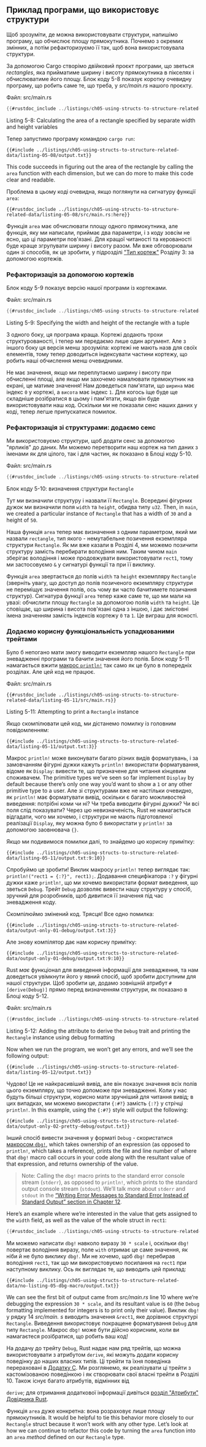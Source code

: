 ## Приклад програми, що використовує структури

Щоб зрозуміти, де можна використовувати структури, напишімо програму, що обчислює площу прямокутника. Почнемо з окремих змінних, а потім рефакторизуємо її так, щоб вона використовувала структури.

За допомогою Cargo створімо двійковий проєкт програми, що зветься *rectangles*, яка прийматиме ширину і висоту прямокутника в пікселях і обчислюватиме його площу. Блок коду 5-8 показує коротку очевидну програму, що робить саме те, що треба, у *src/main.rs* нашого проєкту.

<span class="filename">Файл: src/main.rs</span>

```rust
{{#rustdoc_include ../listings/ch05-using-structs-to-structure-related-data/listing-05-08/src/main.rs:all}}
```


<span class="caption">Listing 5-8: Calculating the area of a rectangle specified by separate width and height variables</span>

Тепер запустимо програму командою `cargo run`:

```console
{{#include ../listings/ch05-using-structs-to-structure-related-data/listing-05-08/output.txt}}
```

This code succeeds in figuring out the area of the rectangle by calling the `area` function with each dimension, but we can do more to make this code clear and readable.

Проблема в цьому коді очевидна, якщо поглянути на сигнатуру функції `area`:

```rust,ignore
{{#rustdoc_include ../listings/ch05-using-structs-to-structure-related-data/listing-05-08/src/main.rs:here}}
```

Функція `area` має обчислювати площу одного прямокутника, але функція, яку ми написали, приймає два параметри, і з коду зовсім не ясно, що ці параметри пов'язані. Для кращої читаності та керованості буде краще згрупувати ширину і висоту разом. Ми вже обговорювали один зі способів, як це зробити, у підрозділі ["Тип кортеж"][the-tuple-type]<!-- ignore --> Розділу 3: за допомогою кортежів.

### Рефакторизація за допомогою кортежів

Блок коду 5-9 показує версію нашої програми із кортежами.

<span class="filename">Файл: src/main.rs</span>

```rust
{{#rustdoc_include ../listings/ch05-using-structs-to-structure-related-data/listing-05-09/src/main.rs}}
```


<span class="caption">Listing 5-9: Specifying the width and height of the rectangle with a tuple</span>

З одного боку, ця програма краща. Кортежі додають трохи структурованості, і тепер ми передаємо лише один аргумент. Але з іншого боку ця версія менш зрозуміла: кортежі не мають назв для своїх елементів, тому тепер доводиться індексувати частини кортежу, що робить наші обчислення менш очевидними.

Не має значення, якщо ми переплутаємо ширину і висоту при обчисленні площі, але якщо ми захочемо намалювати прямокутник на екрані, це матиме значення! Нам доведеться пам'ятати, що `ширина` має індекс `0` у кортежі, а `висота` має індекс `1`. Для когось іще буде ще складніше розібратися в цьому і пам'ятати, якщо він буде використовувати наш код. Оскільки ми не показали сенс наших даних у коді, тепер легше припускатися помилок.

### Рефакторизація зі структурами: додаємо сенс

Ми використовуємо структури, щоб додати сенс за допомогою "ярликів" до даних. Ми можемо перетворити наш кортеж на тип даних з іменами як для цілого, так і для частин, як показано в Блоці коду 5-10.

<span class="filename">Файл: src/main.rs</span>

```rust
{{#rustdoc_include ../listings/ch05-using-structs-to-structure-related-data/listing-05-10/src/main.rs}}
```

<span class="caption">Блок коду 5-10: визначення структури `Rectangle`</span>

Тут ми визначили структуру і назвали її `Rectangle`. Всередині фігурних дужок ми визначили поля `width` та `height`, обидва типу `u32`. Then, in `main`, we created a particular instance of `Rectangle` that has a width of `30` and a height of `50`.

Наша функція `area` тепер має визначення з одним параметром, який ми назвали `rectangle`, тип якого - немутабельне позичення екземпляра структури `Rectangle`. Як ми вже казали в Розділі 4, ми можемо позичити структуру замість перебирати володіння ним. Таким чином `main` зберігає володіння і може продовжувати використовувати `rect1`, тому ми застосовуємо `&` у сигнатурі функції та при її виклику.

Функція `area` звертається до полів `width` та `height` екземпляру `Rectangle` (зверніть увагу, що доступ до полів позиченого екземпляру структури не переміщує значення полів, ось чому ви часто бачитимете позичання структур). Сигнатура функції `area` тепер каже саме те, що ми мали на увазі: обчислити площу `Rectangle` за допомогою полів `width` та `height`. Це сповіщає, що ширина і висота пов'язані одна з іншою, і дає змістовні імена значенням замість індексів кортежу `0` та `1`. Це виграш для ясності.

### Додаємо корисну функціональність успадкованими трейтами

Було б непогано мати змогу виводити екземпляр нашого `Rectangle` при зневадженні програми та бачити значення його полів. Блок коду 5-11 намагається вжити [макрос `println!`][println]<!-- ignore --> так само як це було в попередніх розділах. Але цей код не працює.

<span class="filename">Файл: src/main.rs</span>

```rust,ignore,does_not_compile
{{#rustdoc_include ../listings/ch05-using-structs-to-structure-related-data/listing-05-11/src/main.rs}}
```


<span class="caption">Listing 5-11: Attempting to print a `Rectangle` instance</span>

Якщо скомпілювати цей код, ми дістанемо помилку із головним повідомленням:

```text
{{#include ../listings/ch05-using-structs-to-structure-related-data/listing-05-11/output.txt:3}}
```

Макрос `println!` може виконувати багато різних видів форматувань, і за замовчанням фігурні дужки кажуть `println!` використати форматування, відоме як `Display`: вивести те, що призначене для читання кінцевим споживачем. The primitive types we’ve seen so far implement `Display` by default because there’s only one way you’d want to show a `1` or any other primitive type to a user. Але зі структурами вже не настільки очевидно, як `println!` має форматувати вивід, оскільки є багато можливостей виведення: потрібні коми чи ні? Чи треба виводити фігурні дужки? Чи всі поля слід показувати? Через цю невизначеність, Rust не намагається відгадати, чого ми хочемо, і структури не мають підготовленої реалізації `Display`, яку можна було б використати у `println!` за допомогою заовнювача `{}`.

Якщо ми подивимося помилки далі, то знайдемо цю корисну примітку:

```text
{{#include ../listings/ch05-using-structs-to-structure-related-data/listing-05-11/output.txt:9:10}}
```

Спробуймо це зробити! Виклик макросу `println!` тепер виглядає так: `println!("rect1 = {:?}", rect1);`. Додавання специфікатора `:?` у фігурні дужки каже `println!`, що ми хочемо використати формат виведення, що зветься `Debug`. Трейт `Debug` дозволяє вивести нашу структуру у спосіб, зручний для розробників, щоб дивитися її значення під час зневадження коду.

Скомпілюймо змінений код. Трясця! Все одно помилка:

```text
{{#include ../listings/ch05-using-structs-to-structure-related-data/output-only-01-debug/output.txt:3}}
```

Але знову компілятор дає нам корисну примітку:

```text
{{#include ../listings/ch05-using-structs-to-structure-related-data/output-only-01-debug/output.txt:9:10}}
```

Rust *має* функціонал для виведення інформації для зневадження, та нам доведеться увімкнути його у явний спосіб, щоб зробити доступним для нашої структури. Щоб зробити це, додамо зовнішній атрибут `#[derive(Debug)]` прямо перед визначенням структури, як показано в Блоці коду 5-12.

<span class="filename">Файл: src/main.rs</span>

```rust
{{#rustdoc_include ../listings/ch05-using-structs-to-structure-related-data/listing-05-12/src/main.rs}}
```


<span class="caption">Listing 5-12: Adding the attribute to derive the `Debug` trait and printing the `Rectangle` instance using debug formatting</span>

Now when we run the program, we won’t get any errors, and we’ll see the following output:

```console
{{#include ../listings/ch05-using-structs-to-structure-related-data/listing-05-12/output.txt}}
```

Чудово! Це не найкрасивіший вивід, але він показує значення всіх полів цього екземпляру, що точно допоможе при зневадженні. Коли у нас будуть більші структури, корисно мати зручніший для читання вивід; в цих випадках, ми можемо використати `{:#?}` замість `{:?}` у стрічці `println!`. In this example, using the `{:#?}` style will output the following:

```console
{{#include ../listings/ch05-using-structs-to-structure-related-data/output-only-02-pretty-debug/output.txt}}
```

Інший спосіб вивести значення у форматі `Debug` - скористатися [макросом `dbg!`][dbg]<!-- ignore -->, which takes ownership of an expression (as opposed to `println!`, which takes a reference), prints the file and line number of where that `dbg!` macro call occurs in your code along with the resultant value of that expression, and returns ownership of the value.

> Note: Calling the `dbg!` macro prints to the standard error console stream (`stderr`), as opposed to `println!`, which prints to the standard output console stream (`stdout`). We’ll talk more about `stderr` and `stdout` in the [“Writing Error Messages to Standard Error Instead of Standard Output” section in Chapter 12][err]<!-- ignore -->.

Here’s an example where we’re interested in the value that gets assigned to the `width` field, as well as the value of the whole struct in `rect1`:

```rust
{{#rustdoc_include ../listings/ch05-using-structs-to-structure-related-data/no-listing-05-dbg-macro/src/main.rs}}
```

Ми можемо написати `dbg!` навколо виразу `30 * scale` і, оскільки `dbg!` повертає володіння виразу, поле `with` отримає це саме значення, як ніби й не було виклику `dbg!`. Ми не хочемо, щоб `dbg!` перебирав володіння `rect1`, так що ми використовуємо посилання на `rect1` при наступному виклику. Ось як виглядає те, що виводить цей приклад:

```console
{{#include ../listings/ch05-using-structs-to-structure-related-data/no-listing-05-dbg-macro/output.txt}}
```

We can see the first bit of output came from *src/main.rs* line 10 where we’re debugging the expression `30 * scale`, and its resultant value is `60` (the `Debug` formatting implemented for integers is to print only their value). Виклик `dbg!` у рядку 14 *src/main. s* виводить значення `&rect1`, яке дорівнює структурі `Rectangle`. Виведення використовує покращене форматування `Debug` для типу `Rectangle`. Макрос `dbg!` може бути дійсно корисним, коли ви намагаєтеся розібратися, що робить ваш код!

На додачу до трейту `Debug`, Rust надає нам ряд трейтів, що можна використовувати з атрибутом `derive`, які можуть додати корисну поведінку до наших власних типів. Ці трейти та їхня поведінка перераховані в [Додатку C][app-c]<!--
ignore -->. Ми розглянемо, як реалізувати ці трейти з кастомізованою поведінкою і як створювати свої власні трейти в Розділі 10. Також існує багато атрибутів, відмінних від 

`derive`; для отримання додаткової інформації дивіться [розділ "Атрибути" Довідника Rust][attributes].

Функція `area` дуже конкретна: вона розраховує лише площу прямокутників. It would be helpful to tie this behavior more closely to our `Rectangle` struct because it won’t work with any other type. Let’s look at how we can continue to refactor this code by turning the `area` function into an `area` *method* defined on our `Rectangle` type.

[the-tuple-type]: ch03-02-data-types.html#the-tuple-type
[app-c]: appendix-03-derivable-traits.md
[println]: ../std/macro.println.html
[dbg]: ../std/macro.dbg.html
[err]: ch12-06-writing-to-stderr-instead-of-stdout.html
[attributes]: ../reference/attributes.html
